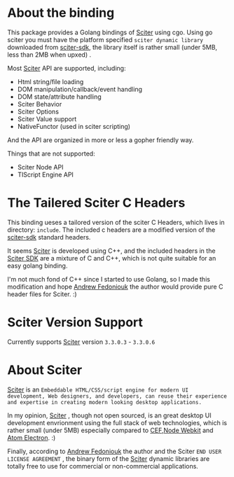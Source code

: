 # About the binding
This package provides a Golang bindings of [Sciter][] using cgo. 
Using go sciter you must have the platform specified `sciter dynamic library` 
downloaded from [sciter-sdk][], the library itself is rather small
 (under 5MB, less than 2MB when upxed) .

Most [Sciter][] API are supported, including:

 * Html string/file loading
 * DOM manipulation/callback/event handling
 * DOM state/attribute handling
 * Sciter Behavior
 * Sciter Options
 * Sciter Value support
 * NativeFunctor (used in sciter scripting)

And the API are organized in more or less a gopher friendly way.

Things that are not supported:

 * Sciter Node API
 * TIScript Engine API

# The Tailered Sciter C Headers
This binding ueses a tailored version of the sciter C Headers, which lives in directory: `include`. The included c headers are a modified version of the 
[sciter-sdk][] standard headers.

It seems [Sciter][] is developed using C++, and the included headers in the 
[Sciter SDK][sciter-sdk] are a mixture of C and C++, which is not 
quite suitable for an easy golang binding. 

I'm not much fond of C++ since I started to use Golang, so I made this
modification and hope [Andrew Fedoniouk][author] the author would provide 
pure C header files for Sciter. :)

# Sciter Version Support
Currently supports [Sciter][] version `3.3.0.3` - `3.3.0.6`

[Sciter]: http://sciter.com/
[sciter-sdk]: http://sciter.com/sdk/sciter-sdk-3.zip

# About Sciter

[Sciter][] is an `Embeddable HTML/CSS/script engine for modern UI development, Web designers, and developers, can reuse their experience and expertise in creating modern looking desktop applications.`

In my opinion, [Sciter][] , though not open sourced, is an great 
desktop UI development envrionment using the full stack of web technologies, 
which is rather small (under 5MB) especially compared to [CEF][],[Node Webkit][nw] and [Atom Electron][electron]. :)

Finally, according to [Andrew Fedoniouk][author] the author and the Sciter 
`END USER LICENSE AGREEMENT` , the binary form of the [Sciter][] 
dynamic libraries are totally free to use for commercial or 
non-commercial applications.

[CEF]:https://bitbucket.org/chromiumembedded/cef
[nw]: https://github.com/nwjs/nw.js
[electron]:https://github.com/atom/electron

[author]: http://sciter.com/about/